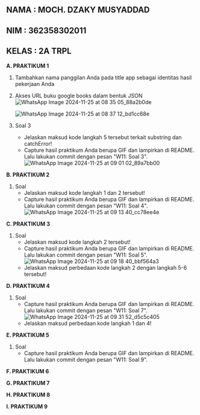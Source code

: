 **NAMA : MOCH. DZAKY MUSYADDAD**
-
**NIM : 362358302011**
-
**KELAS : 2A TRPL**
-

**A. PRAKTIKUM 1**
1. Tambahkan nama panggilan Anda pada title app sebagai identitas hasil pekerjaan Anda
2. Akses URL buku google books dalam bentuk JSON
   ![WhatsApp Image 2024-11-25 at 08 35 05_88a2b0de](https://github.com/user-attachments/assets/dea8f534-7901-4ce2-b4cb-faf0b6f2c309)

   ![WhatsApp Image 2024-11-25 at 08 37 12_bd1cc68e](https://github.com/user-attachments/assets/e96db57e-17a2-4acf-8f9e-8a1297fb10ab)
4. Soal 3
   - Jelaskan maksud kode langkah 5 tersebut terkait substring dan catchError!
   - Capture hasil praktikum Anda berupa GIF dan lampirkan di README. Lalu lakukan commit dengan pesan "W11: Soal 3".
     ![WhatsApp Image 2024-11-25 at 09 01 02_89a7bb00](https://github.com/user-attachments/assets/65ae04b5-61a7-4606-9bac-1faf57204cd1)

 

**B. PRAKTIKUM 2**
1. Soal
   - Jelaskan maksud kode langkah 1 dan 2 tersebut!
   - Capture hasil praktikum Anda berupa GIF dan lampirkan di README. Lalu lakukan commit dengan pesan "W11: Soal 4".
     ![WhatsApp Image 2024-11-25 at 09 13 40_cc78ee4e](https://github.com/user-attachments/assets/67f4ae4b-a225-4806-976d-12fe7095a356)


**C. PRAKTIKUM 3**
1. Soal
   - Jelaskan maksud kode langkah 2 tersebut!
   - Capture hasil praktikum Anda berupa GIF dan lampirkan di README. Lalu lakukan commit dengan pesan "W11: Soal 5".
     ![WhatsApp Image 2024-11-25 at 09 18 40_bbf564a3](https://github.com/user-attachments/assets/335e6088-0d0c-4d80-89bd-c05275a6a152)
   - Jelaskan maksud perbedaan kode langkah 2 dengan langkah 5-6 tersebut!


**D. PRAKTIKUM 4**
1. Soal
   - Capture hasil praktikum Anda berupa GIF dan lampirkan di README. Lalu lakukan commit dengan pesan "W11: Soal 7".
     ![WhatsApp Image 2024-11-25 at 09 31 52_d5c5c405](https://github.com/user-attachments/assets/c300d88e-61ed-4b85-be65-5936ab1e4b7a)
   - Jelaskan maksud perbedaan kode langkah 1 dan 4!



**E. PRAKTIKUM 5**
1. Soal
   - Capture hasil praktikum Anda berupa GIF dan lampirkan di README. Lalu lakukan commit dengan pesan "W11: Soal 9".
          


**F. PRAKTIKUM 6**

**G. PRAKTIKUM 7**

**H. PRAKTIKUM 8**

**I. PRAKTIKUM 9**


    

